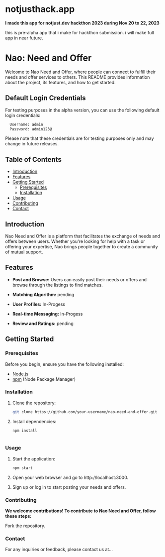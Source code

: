 # notjusthack.app
**I made this app for notjust.dev hackthon 2023 
during Nov 20 to 22, 2023**

this is pre-alpha app that i make for hackthon submission. i will make full app in near future.

# Nao: Need and Offer

Welcome to Nao Need and Offer, where people can connect to fulfill their needs and offer services to others. This README provides information about the project, its features, and how to get started.

##  Default Login Credentials

 For testing purposes in the alpha version, you can use the following default login credentials:
   ```bash   
     Username: admin   
     Password: admin123@  
```
Please note that these credentials are for testing purposes only and may change in future releases.

## Table of Contents
- [Introduction](#introduction)
- [Features](#features)
- [Getting Started](#getting-started)
  - [Prerequisites](#prerequisites)
  - [Installation](#installation)
- [Usage](#usage)
- [Contributing](#contributing)
- [Contact](#contact)

## Introduction

Nao Need and Offer is a platform that facilitates the exchange of needs and offers between users. Whether you're looking for help with a task or offering your expertise, Nao brings people together to create a community of mutual support.

## Features

- **Post and Browse:** Users can easily post their needs or offers and browse through the listings to find matches.

- **Matching Algorithm:**  pending

- **User Profiles:**  In-Progess

- **Real-time Messaging:** In-Progess

- **Review and Ratings:** pending

## Getting Started

### Prerequisites

Before you begin, ensure you have the following installed:

- [Node.js](https://nodejs.org/)
- [npm](https://www.npmjs.com/) (Node Package Manager)

### Installation

1. Clone the repository:
     ```bash
   git clone https://github.com/your-username/nao-need-and-offer.git

2. Install dependencies:
   ```bash 
   npm install    
  
### Usage

1. Start the application:
   ```bash
   npm start

2. Open your web browser and go to http://localhost:3000.

3. Sign up or log in to start posting your needs and offers.

### Contributing

**We welcome contributions! To contribute to Nao Need and Offer, follow these steps:**

Fork the repository.

### Contact

For any inquiries or feedback, please contact us at...

